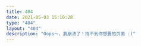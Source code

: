 ```yaml
---
title: 404
date: 2021-05-03 15:10:28
type: "404"
layout: "404"
description: "Oops～，我崩溃了！找不到你想要的页面 :("
---
```

